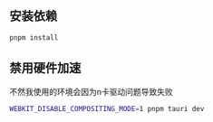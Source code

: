 ## 安装依赖
```bash
pnpm install
```


## 禁用硬件加速
不然我使用的环境会因为n卡驱动问题导致失败
```bash
WEBKIT_DISABLE_COMPOSITING_MODE=1 pnpm tauri dev
```